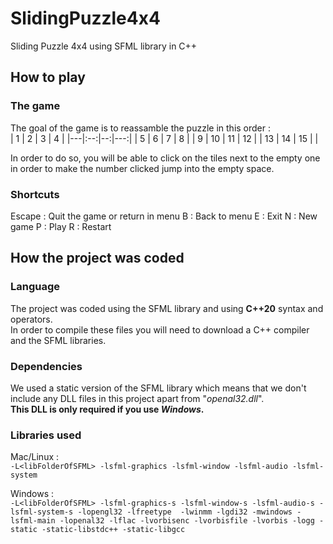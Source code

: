# SlidingPuzzle4x4
Sliding Puzzle 4x4 using SFML library in C++

## How to play

### The game
The goal of the game is to reassamble the puzzle in this order :<br>
| 1 | 2 | 3 | 4 |
|---|:--:|--:|---:|
| 5 |  6 | 7 | 8 |
| 9 | 10 | 11 | 12 |
| 13 |  14 | 15 |  |

In order to do so, you will be able to click on the tiles next to the empty one in order to make the number clicked jump into the empty space.

### Shortcuts

Escape : Quit the game or return in menu
B : Back to menu
E : Exit
N : New game
P : Play
R : Restart

## How the project was coded

### Language
The project was coded using the SFML library and using __C++20__ syntax and operators.<br>
In order to compile these files you will need to download a C++ compiler and the SFML libraries.

### Dependencies
We used a static version of the SFML library which means that we don't include any DLL files in this project apart from "*openal32.dll*".<br>
**This DLL is only required if you use _Windows_.**

### Libraries used

Mac/Linux :<br>
`-L<libFolderOfSFML> -lsfml-graphics -lsfml-window -lsfml-audio -lsfml-system`


Windows :<br>
`-L<libFolderOfSFML> -lsfml-graphics-s -lsfml-window-s -lsfml-audio-s -lsfml-system-s -lopengl32 -lfreetype  -lwinmm -lgdi32 -mwindows -lsfml-main -lopenal32 -lflac -lvorbisenc -lvorbisfile -lvorbis -logg -static -static-libstdc++ -static-libgcc`
